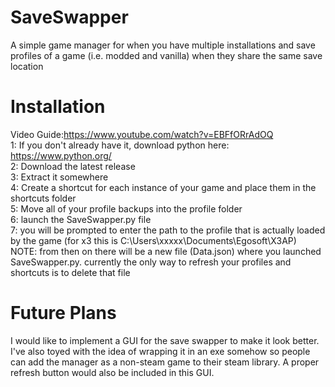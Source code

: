 # SaveSwapper
A simple game manager for when you have multiple installations and save profiles of a game (i.e. modded and vanilla) when they share the same save location

# Installation
Video Guide:https://www.youtube.com/watch?v=EBFfORrAdOQ  
1: If you don't already have it, download python here: https://www.python.org/  
2: Download the latest release  
3: Extract it somewhere  
4: Create a shortcut for each instance of your game and place them in the shortcuts folder  
5: Move all of your profile backups into the profile folder  
6: launch the SaveSwapper.py file  
7: you will be prompted to enter the path to the profile that is actually loaded by the game (for x3 this is C:\Users\xxxxx\Documents\Egosoft\X3AP)  
NOTE: from then on there will be a new file (Data.json) where you launched SaveSwapper.py. currently the only way to refresh your profiles and shortcuts is to delete that file 

# Future Plans
I would like to implement a GUI for the save swapper to make it look better. I've also toyed with the idea of wrapping it in an exe somehow so people can add the manager as a non-steam game to their steam library. A proper refresh button would also be included in this GUI.
